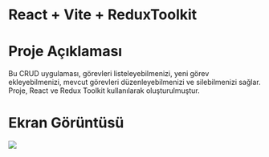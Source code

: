 # React + Vite + ReduxToolkit


# Proje Açıklaması
Bu CRUD uygulaması, görevleri listeleyebilmenizi, yeni görev ekleyebilmenizi, mevcut görevleri düzenleyebilmenizi ve silebilmenizi sağlar. Proje, React ve Redux Toolkit kullanılarak oluşturulmuştur.

# Ekran Görüntüsü
<img src="./crudcounter.gif"/>
